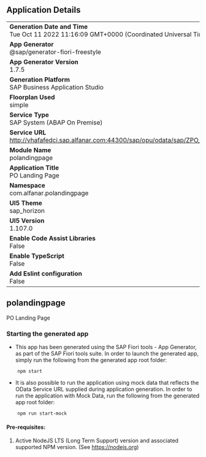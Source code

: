 ## Application Details
|               |
| ------------- |
|**Generation Date and Time**<br>Tue Oct 11 2022 11:16:09 GMT+0000 (Coordinated Universal Time)|
|**App Generator**<br>@sap/generator-fiori-freestyle|
|**App Generator Version**<br>1.7.5|
|**Generation Platform**<br>SAP Business Application Studio|
|**Floorplan Used**<br>simple|
|**Service Type**<br>SAP System (ABAP On Premise)|
|**Service URL**<br>http://vhafafedci.sap.alfanar.com:44300/sap/opu/odata/sap/ZPO_LANDING_PAGE_SRV
|**Module Name**<br>polandingpage|
|**Application Title**<br>PO Landing Page|
|**Namespace**<br>com.alfanar.polandingpage|
|**UI5 Theme**<br>sap_horizon|
|**UI5 Version**<br>1.107.0|
|**Enable Code Assist Libraries**<br>False|
|**Enable TypeScript**<br>False|
|**Add Eslint configuration**<br>False|

## polandingpage

PO Landing Page

### Starting the generated app

-   This app has been generated using the SAP Fiori tools - App Generator, as part of the SAP Fiori tools suite.  In order to launch the generated app, simply run the following from the generated app root folder:

```
    npm start
```

- It is also possible to run the application using mock data that reflects the OData Service URL supplied during application generation.  In order to run the application with Mock Data, run the following from the generated app root folder:

```
    npm run start-mock
```

#### Pre-requisites:

1. Active NodeJS LTS (Long Term Support) version and associated supported NPM version.  (See https://nodejs.org)


